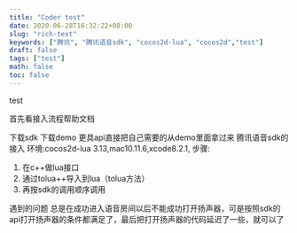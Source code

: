 ```yaml
---
title: "Coder test"
date: 2020-06-28T16:32:22+08:00
slug: "rich-text"
keywords: ["腾讯", "腾讯语音sdk", "cocos2d-lua", "cocos2d","test"]
draft: false
tags: ["test"]
math: false
toc: false
---
```


test

首先看接入流程帮助文档

下载sdk 下载demo 更具api直接把自己需要的从demo里面拿过来
腾讯语音sdk的接入
环境:cocos2d-lua 3.13,mac10.11.6,xcode8.2.1,
步骤:
1. 在c++做lua接口
2. 通过tolua++导入到lua（tolua方法）
3. 再按sdk的调用顺序调用

遇到的问题
总是在成功进入语音房间以后不能成功打开扬声器，可是按照sdk的 api打开扬声器的条件都满足了，最后把打开扬声器的代码延迟了一些，就可以了